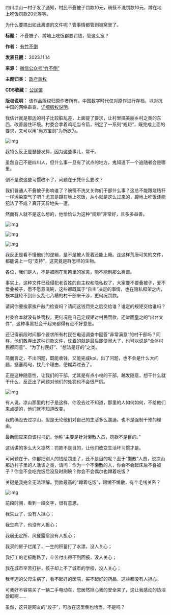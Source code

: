 四川凉山一村子发了通知，村民不叠被子罚款10元，碗筷不洗罚款10元，蹲在地上吃饭罚款20元等等。


为什么要搞出如此离谱的文件呢？管事情都管到被窝里了。




**标题：** 不叠被子、蹲地上吃饭都要罚钱，管这么宽？  

**作者：** [有竹不倒](https://chinadigitaltimes.net/space/竹不倒)  

**发表日期：** 2023.11.14  

**来源：** [微信公众号“竹不倒”](https://web.archive.org/web/https://mp.weixin.qq.com/s/c4JhQTaBACUcv3Nes5G4WQ)  

**主题归类：** [政府滥权](https://chinadigitaltimes.net/space/政府滥权)  

**CDS收藏：** [公民馆](https://chinadigitaltimes.net/space/%E5%85%AC%E6%B0%91%E9%A6%86)  

**版权说明：** 该作品版权归原作者所有。中国数字时代仅对原作进行存档，以对抗中国的网络审查。[详细版权说明](https://chinadigitaltimes.net/chinese/copyright)。


我估计就是那边的村子比较脏乱差，上面提了要求，让村里搞美丽乡村之类的东西，改善居住环境。村委会拿着鸡毛当令箭，制定了一系列“规矩”，既完成上面的要求，又可以用“尚方宝剑”为所欲为。


![img](https://chinadigitaltimes.net/chinese/files/2023/11/post-702234-6553fa0ed7e59.png)


我特么反正是瑟瑟发抖，因为这些事儿，常干。


虽然自己不是四川人，但什么事一旦有了试点的地方，鬼知道下一个追随者会是哪里。


倒不是说这些习惯改不了，问题在于凭什么要改？


我们普通人不叠被子影响谁了？碗筷不洗又关你们干部什么事？这总不能跟烧秸秆一样污染空气了吧？尤其是蹲在地上吃饭，从小就是这么过来的，蹲地上吃饭还能犯法了不成？真开天辟地头一遭。


然而有人就不是这么想的，他恰恰认为这种“规矩”非常好，且多多益善。


![img](https://chinadigitaltimes.net/chinese/files/2023/11/post-702234-6553fa0ee1b49.png)


![img](https://chinadigitaltimes.net/chinese/files/2023/11/post-702234-6553fa0eeb574.png)


![img](https://chinadigitaltimes.net/chinese/files/2023/11/post-702234-6553fa0f011ff.png)


我反正是看不懂他们的逻辑，是不是被人管着还能上瘾。连这样荒唐可笑的文件，都能说上一句“支持”，这究竟是群怎样的生物。


各位，我们是人，不是被圈在篱笆里的家禽，能不能别那么离谱。


事实上，这种文件已经侵犯老百姓的自主权和隐私权了，大家要不要叠被子，爱不爱叠被子，愿不愿意洗碗，这些都既属于“自主”决定的事情，也在隐私框架之内，根本就轮不到什么乱七八糟的村干部来干涉，更何况罚款。


请问你要挨家挨户敲门检查吗？请问这钱罚完之后交给谁？谁定的规矩交给谁吗？


村委会本就没有处罚权，更何况是自己定规矩对村民罚款，还堂而皇之的“出台文件”，这种事黑社会干起来都得有点不好意思。


还记得前段时间那个要求所有村民在电话调查中回答“非常满意”的村干部吗？同样，他们敢弄出这种罚款文件，仗着的就是最后即便闹大了，也可以说是“全体村民都同意”、“为了村民好”、“想法是好的”之类。


简而言之，不出问题，既能收钱，又能完成kpi。出了问题，也不会是什么大问题，搪塞两句，找几个理由，便糊弄过去了。


正是这种随意性，让我们的干部，尤其是有点小权的干部，越发随意，想干什么就干什么，反正出了问题对他们的处罚也不会很严厉。


![img](https://chinadigitaltimes.net/chinese/files/2023/11/post-702234-6553fa0f09a84.)


有人说，凉山那里的村子是这样，你没去过不知道，那里的人如何如何，不给他们来点硬的，他们就不知道改变。


我的确没去过凉山，但是无论他们对自己的生活多么邋遢，也不是强制干预的理由。


最新回应来自该村书记，他称“主要是针对懒散人员，罚款不是目的。”


这话讲的多么大义凛然：罚款不是目的，让他们改变生活坏习惯才是。


可问题在于，你都把别人的钱给罚走了，还不是目的呢？至于“懒散”人员，说凉山那边村子里的人活该之类，请问：作为一个不懒散的人，你会不会起床后不叠被子？你会不会吃完饭后没及时刷碗？你会不会偶尔也蹲着吃饭？


关键是我完全无法理解，罚款最高的“蹲着吃饭”，跟懒不懒散，有个毛线关系？


![img](https://chinadigitaltimes.net/chinese/files/2023/11/post-702234-6553fa0f16714.png)


前段时间，看到一段文字，很有意思。


我失业了，没有人担心；


我生病了，也没有人担心；


我居无定所、风餐露宿没有人担心；


我买的房子烂尾了，一生的积蓄打了水漂，没人关心；


我打工的老板跑路了，辛苦付出得不到回报，没人关心；


我在城市辛苦打拼，孩子却上不了城市的学校，没人关心；


我年迈的父母生病了，看不起好的医院，买不起好的药品，这些都没有人担心。


可我好不容易买了一辆二手电动车，您居然担心我的安全来了，这让我感动的热泪盈眶啊……


虽然，这只是网友的“段子”，可放在这里倒也恰当，不是吗？

